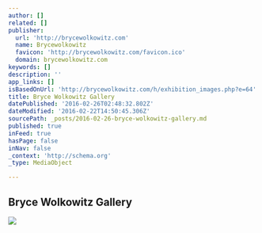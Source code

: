 ```yaml
---
author: []
related: []
publisher:
  url: 'http://brycewolkowitz.com'
  name: Brycewolkowitz
  favicon: 'http://brycewolkowitz.com/favicon.ico'
  domain: brycewolkowitz.com
keywords: []
description: ''
app_links: []
isBasedOnUrl: 'http://brycewolkowitz.com/h/exhibition_images.php?e=64'
title: Bryce Wolkowitz Gallery
datePublished: '2016-02-26T02:48:32.802Z'
dateModified: '2016-02-22T14:50:45.306Z'
sourcePath: _posts/2016-02-26-bryce-wolkowitz-gallery.md
published: true
inFeed: true
hasPage: false
inNav: false
_context: 'http://schema.org'
_type: MediaObject

---
```

<article style=""><h1>Bryce Wolkowitz Gallery</h1><img src="http://brycewolkowitz.com/uploads/th_886Driving_Times_and_Mileage.jpg" /></article>